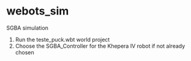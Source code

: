 # webots_sim
SGBA simulation 

1) Run the teste_puck.wbt world project
2) Choose the SGBA_Controller for the Khepera IV robot if not already chosen
